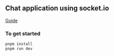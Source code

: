 ## Chat application using socket.io
[Guide](https://socket.io/docs/v4/tutorial/step-1)

### To get started
```bash
pnpm install
pnpm run dev
```